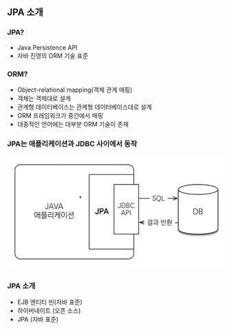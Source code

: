 ## JPA 소개


### JPA?
- Java Persistence API
- 자바 진영의 ORM 기술 표준


### ORM?
- Object-relational mapping(객체 관계 매핑)
- 객체는 객체대로 설계
- 관계형 데이터베이스는 관계형 데이터베이스대로 설계
- ORM 프레임워크가 중간에서 매핑
- 대중적인 언어에는 대부분 ORM 기술이 존재


### JPA는 애플리케이션과 JDBC 사이에서 동작

![JPA](./image/JPA.png)


### JPA 소개

- EJB 엔티티 빈(자바 표준)
- 하이버네이트 (오픈 소스)
- JPA (자바 표준)
